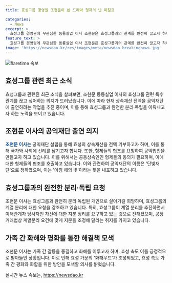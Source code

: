 ```yaml
---
title: 효성그룹 경영권 조현문이 쓴 드라마 형제의 난 마침표

categories:
  - News
excerpt: >
  효성그룹 경영권에 무관심한 동륭실업 이사 조현문은 효성그룹과의 관계를 완전히 끊고자 하며, 형제들과 효성의 협조를 바란다. 총재산을 공익재단에 전액 출연하여 사회환원을 이루고자 한다. 또한, 효성그룹과의 분리독립을 요청하고, 동륭실업의 관련 지분 정리를 강조했다. 조 이사의 행보에 대해 효성은 평화와 화합을 위해 노력하겠다는 입장이다. 함께 평화롭게 해결해보겠다는 뜻을 밝히며, 가족 간의 화해무드가 조성될 가능성이 제기되고 있다.
feature_text: >
  효성그룹 경영권에 무관심한 동륭실업 이사 조현문은 효성그룹과의 관계를 완전히 끊고자 하며, 형제들과 효성의 협조를 바란다. 총재산을 공익재단에 전액 출연하여 사회환원을 이루고자 한다. 또한, 효성그룹과의 분리독립을 요청하고, 동륭실업의 관련 지분 정리를 강조했다. 조 이사의 행보에 대해 효성은 평화와 화합을 위해 노력하겠다는 입장이다. 함께 평화롭게 해결해보겠다는 뜻을 밝히며, 가족 간의 화해무드가 조성될 가능성이 제기되고 있다.
image: 'https://newsdao.kr/res/images/meta/newsdao_breakingnews.jpg'
---
```


<p><img src="https://newsdao.kr/res/images/meta/newsdao_breakingnews.jpg" alt="flaretime 속보" /></p>

<h2 data-ke-size="size26">효성그룹 관련 최근 소식</h2>

<p data-ke-size="size16">효성그룹과 관련된 최근 소식을 살펴보면, 조현문 동륭실업 이사의 효성그룹 관련 특수관계를 끊고 싶어하는 의지가 드러났습니다. 이에 따라 현재 상속재산 전액을 공익재단에 출연하려는 작업을 추진 중이며, 이를 통해 효성그룹과 완전한 분리·독립을 이뤄내고자 하는 노력을 보이고 있습니다.</p>

<h2 data-ke-size="size26">조현문 이사의 공익재단 출연 의지</h2>

<p data-ke-size="size16"><b><span style="color: #1a5490;">조현문 이사는</span></b> 공익재단 설립을 통해 효성의 상속재산을 전액 기부하고자 하며, 이를 통해 국가와 사회에 선례를 남기고자 합니다. 또한, 형제들의 협조를 요청하여 공익법인을 만들고자 하고 있습니다. 이를 위해서는 공동상속인인 형제들의 동의가 필요하며, 이에 대한 형제들의 협조를 호출하고 있습니다. 이와 관련하여 공익재단의 이름은 '단빛재단'으로 정하였으며, 이는 '아침 해의 빛'이라는 뜻을 내포하고 있습니다.</p>

<h2 data-ke-size="size26">효성그룹과의 완전한 분리·독립 요청</h2>

<p data-ke-size="size16">조현문 이사는 효성그룹과 완전히 분리·독립된 개인으로 살아가길 희망하며, 효성그룹의 계열 분리에 대한 요청을 강조하고 있습니다. 특히, 효성그룹이 계열 분리를 추진하면서 이해관계자 당사자인 자신에 대한 지분 정리를 요구하고 있는 것으로 전해졌으며, 공정거래법상 계열분리 요건에 맞게 지분을 조정해 달라는 취지를 가지고 있습니다.</p>

<h2 data-ke-size="size26">가족 간 화해와 평화를 통한 해결책 모색</h2>

<p data-ke-size="size16">조현문 이사는 가족 간 갈등을 종결하고 화해를 이루고자 하며, 효성 측도 이를 긍정적으로 받아들인 상황입니다. 이로 인해 효성 가문의 '화해무드'가 조성되었고, 효성 측도 가족 간 평화와 화합을 위한 방안을 모색할 의사를 밝혔습니다.</p>
실시간 뉴스 속보는, <a href="https://newsdao.kr" rel="dofollow">https://newsdao.kr</a>



